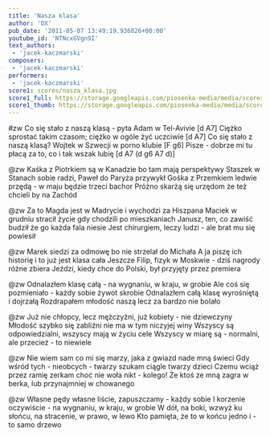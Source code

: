 ```yaml
---
title: 'Nasza klasa'
author: 'DX'
pub_date: '2011-05-07 13:49:19.936826+00:00'
youtube_id: 'NTNcxGVgn9I'
text_authors:
 - 'jacek-kaczmarski'
composers:
 - 'jacek-kaczmarski'
performers:
 - 'jacek-kaczmarski'
score1: scores/nasza_klasa.jpg
score1_full: https://storage.googleapis.com/piosenka-media/media/scores/nasza_klasa.jpg
score1_thumb: https://storage.googleapis.com/piosenka-media/media/scores/nasza_klasa.jpg.180x0_q85_upscale.jpg
---
```


#zw
Co się stało z naszą klasą - pyta Adam w Tel-Avivie [d A7]
Ciężko sprostać takim czasom; ciężko w ogóle żyć uczciwie [d A7]
Co się stało z naszą klasą? Wojtek w Szwecji w porno klubie [F g6]
Pisze - dobrze mi tu płacą za to, co i tak wszak lubię [d A7 (d g6 A7 d)]

@zw
Kaśka z Piotrkiem są w Kanadzie bo tam mają perspektywy
Staszek w Stanach sobie radzi, Paweł do Paryża przywykł
Gośka z Przemkiem ledwie przędą - w maju będzie trzeci bachor
Próżno skarżą się urzędom że też chcieli by na Zachód

@zw
Za to Magda jest w Madrycie i wychodzi za Hiszpana
Maciek w grudniu stracił życie gdy chodzili po mieszkaniach
Janusz, ten, co zawiść budził że go każda fala niesie
Jest chirurgiem, leczy ludzi - ale brat mu się powiesił

@zw
Marek siedzi za odmowę bo nie strzelał do Michała
A ja piszę ich historię i to już jest klasa cała
Jeszcze Filip, fizyk w Moskwie - dziś nagrody różne zbiera
Jeździ, kiedy chce do Polski, był przyjęty przez premiera

@zw
Odnalazłem klasę całą - na wygnaniu, w kraju, w grobie
Ale coś się pozmieniało - każdy sobie żywot skrobie
Odnalazłem całą klasę wyrośniętą i dojrzałą
Rozdrapałem młodość naszą lecz za bardzo nie bolało

@zw
Już nie chłopcy, lecz mężczyźni, już kobiety - nie dziewczyny
Młodość szybko się zabliźni nie ma w tym niczyjej winy
Wszyscy są odpowiedzialni, wszyscy mają w życiu cele
Wszyscy w miarę są - normalni, ale przecież - to niewiele

@zw
Nie wiem sam co mi się marzy, jaka z gwiazd nade mną świeci
Gdy wśród tych - nieobcych - twarzy szukam ciągle twarzy dzieci
Czemu wciąż przez ramię zerkam choć nie woła nikt - kolego!
Że ktoś ze mną zagra w berka, lub przynajmniej w chowanego

@zw
Własne pędy własne liście, zapuszczamy - każdy sobie
I korzenie oczywiście - na wygnaniu, w kraju, w grobie
W dół, na boki, wzwyż ku słońcu, na stracenie, w prawo, w lewo
Kto pamięta, że to w końcu jedno i - to samo drzewo